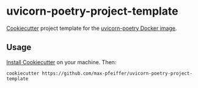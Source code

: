 # uvicorn-poetry-project-template
[Cookiecutter](https://github.com/cookiecutter/cookiecutter) project template for the
[uvicorn-poetry Docker image](https://github.com/max-pfeiffer/uvicorn-poetry).

## Usage
[Install Cookiecutter](https://cookiecutter.readthedocs.io/en/latest/installation.html) on your machine. Then:
```shell
cookiecutter https://github.com/max-pfeiffer/uvicorn-poetry-project-template
```
